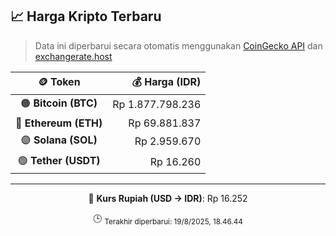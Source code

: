 

<!-- HARGA_KRIPTO -->
## 📈 Harga Kripto Terbaru

> Data ini diperbarui secara otomatis menggunakan [CoinGecko API](https://www.coingecko.com/) dan [exchangerate.host](https://exchangerate.host/)

<div align="center">

| 🪙 Token | 💰 Harga (IDR) |
|:------:|---------------:|
| 🟠 **Bitcoin (BTC)**   | Rp 1.877.798.236 |
| 🔵 **Ethereum (ETH)**  | Rp 69.881.837 |
| 🟣 **Solana (SOL)**    | Rp 2.959.670 |
| 🟢 **Tether (USDT)**   | Rp 16.260 |

---

💱 **Kurs Rupiah (USD → IDR)**: Rp 16.252

🕒 <sub>Terakhir diperbarui: 19/8/2025, 18.46.44</sub>

</div>
<!-- /HARGA_KRIPTO -->
